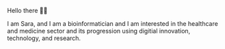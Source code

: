 Hello there 👋🏻

I am Sara, and I am a bioinformatician and I am interested in the healthcare and medicine sector and its progression using digitial innovation, technology, and research. 

<!---

I hold a Master's of Research in Cancer Informatics from Imperial College London with Distinction, and a Bachelor's of Science with Honors in Mathematics from the University of Warwick. I am currently working in life sciences and healthcare consulting and analytics, and I also hold an honorary research fellow position with King's Health Partners, King's College London. I am also the tech officer for Virtuoso, a virtual medical education start up with the aim of delivering immerse virtual medical education to all healthcare disciplines, where I am developing the mobile app. 

Do not hesitate to reach out, contact me via [LinkedIn](https://www.linkedin.com/in/sara-sousi/) or my [personal website](sarasousi.co.uk); you will also find my research portfolio on my website.

sara-sousi/sara-sousi is a ✨ special ✨ repository because its `README.md` (this file) appears on your GitHub profile.
You can click the Preview link to take a look at your changes.
--->

